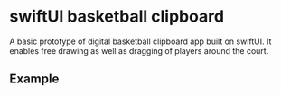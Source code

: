 # swiftUI basketball clipboard
A basic prototype of digital basketball clipboard app built on swiftUI. It enables free drawing as well as dragging of players around the court.

## Example
[](image.GIF)
